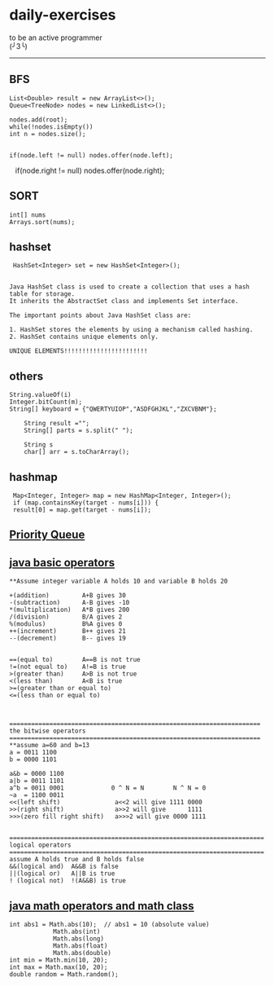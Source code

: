 # daily-exercises

to be an active programmer  
(╯3╰)

___

## BFS
    List<Double> result = new ArrayList<>();
    Queue<TreeNode> nodes = new LinkedList<>();

    nodes.add(root);
    while(!nodes.isEmpty())
    int n = nodes.size();


    if(node.left != null) nodes.offer(node.left);
    if(node.right != null) nodes.offer(node.right);

## SORT
    int[] nums
    Arrays.sort(nums);

## hashset
     HashSet<Integer> set = new HashSet<Integer>();


    Java HashSet class is used to create a collection that uses a hash table for storage. 
    It inherits the AbstractSet class and implements Set interface.

    The important points about Java HashSet class are:

    1. HashSet stores the elements by using a mechanism called hashing.
    2. HashSet contains unique elements only.

    UNIQUE ELEMENTS!!!!!!!!!!!!!!!!!!!!!!!

## others
    String.valueOf(i)
    Integer.bitCount(m);
    String[] keyboard = {"QWERTYUIOP","ASDFGHJKL","ZXCVBNM"};

        String result ="";
        String[] parts = s.split(" ");

        String s
        char[] arr = s.toCharArray();

## hashmap
     Map<Integer, Integer> map = new HashMap<Integer, Integer>();
     if (map.containsKey(target - nums[i])) { 
     result[0] = map.get(target - nums[i]);
     

## [Priority Queue](https://www.javatpoint.com/java-priorityqueue)




## [java basic operators](https://www.tutorialspoint.com/java/java_basic_operators.htm)



    **Assume integer variable A holds 10 and variable B holds 20

    +(addition)         A+B gives 30
    -(subtraction)      A-B gives -10
    *(multiplication)   A*B gives 200
    /(division)         B/A gives 2
    %(modulus)          B%A gives 0
    ++(increment)       B++ gives 21
    --(decrement)       B-- gives 19


    ==(equal to)        A==B is not true
    !=(not equal to)    A!=B is true
    >(greater than)     A>B is not true
    <(less than)        A<B is true
    >=(greater than or equal to)
    <=(less than or equal to)



    =====================================================================
    the bitwise operators
    =====================================================================
    **assume a=60 and b=13
    a = 0011 1100
    b = 0000 1101

    a&b = 0000 1100
    a|b = 0011 1101
    a^b = 0011 0001             0 ^ N = N        N ^ N = 0
    ~a  = 1100 0011
    <<(left shift)               a<<2 will give 1111 0000
    >>(right shift)              a>>2 will give      1111
    >>>(zero fill right shift)   a>>>2 will give 0000 1111    


    ======================================================================
    logical operators
    ======================================================================
    assume A holds true and B holds false
    &&(logical and)  A&&B is false
    ||(logical or)   A||B is true
    ! (logical not)  !(A&&B) is true
## [java math operators and math class](http://tutorials.jenkov.com/java/math-operators-and-math-class.html)
    int abs1 = Math.abs(10);  // abs1 = 10 (absolute value)
                Math.abs(int)
                Math.abs(long)
                Math.abs(float)
                Math.abs(double)
    int min = Math.min(10, 20);
    int max = Math.max(10, 20);
    double random = Math.random();
